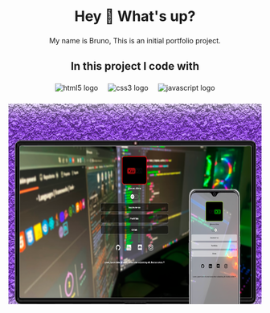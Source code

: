<h1 align="center">Hey 👋 What's up?</h1>

###

<p align="center">My name is Bruno, This is an initial portfolio project.</p>

###

<h2 align="left"></h2>

###

<p align="left"></p>

###

<h2 align="center">In this project I code with</h2>

###

<div align="center">
  <img src="https://cdn.jsdelivr.net/gh/devicons/devicon/icons/html5/html5-original.svg" height="40" alt="html5 logo"  />
  <img width="12" />
  <img src="https://cdn.jsdelivr.net/gh/devicons/devicon/icons/css3/css3-original.svg" height="40" alt="css3 logo"  />
  <img width="12" />
  <img src="https://cdn.jsdelivr.net/gh/devicons/devicon/icons/javascript/javascript-original.svg" height="40" alt="javascript logo"  />
</div>

###

<div align="center">
  <img height="400" src="./.github/readme.png"  />
</div>

###